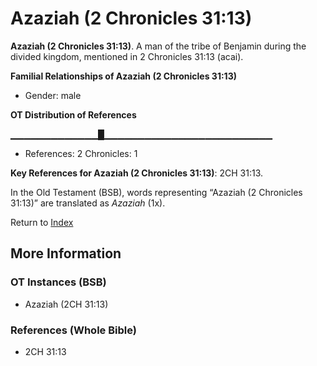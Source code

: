 # Azaziah (2 Chronicles 31:13)
**Azaziah (2 Chronicles 31:13)**. 
A man of the tribe of Benjamin during the divided kingdom, mentioned in 2 Chronicles 31:13 (acai). 




**Familial Relationships of Azaziah (2 Chronicles 31:13)**


* Gender: male


**OT Distribution of References**

▁▁▁▁▁▁▁▁▁▁▁▁▁█▁▁▁▁▁▁▁▁▁▁▁▁▁▁▁▁▁▁▁▁▁▁▁▁▁
* References: 2 Chronicles: 1



**Key References for Azaziah (2 Chronicles 31:13)**: 
2CH 31:13. 


In the Old Testament (BSB), words representing “Azaziah (2 Chronicles 31:13)” are translated as 
*Azaziah* (1x). 




Return to [Index](00-Index.md)

## More Information

### OT Instances (BSB)

* Azaziah (2CH 31:13)



### References (Whole Bible)

* 2CH 31:13




